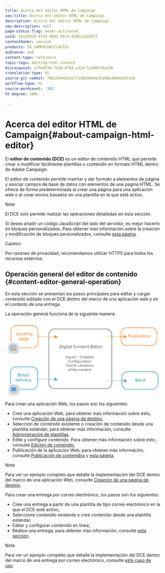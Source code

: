 ```yaml
---
title: Acerca del editor HTML de Campaign
seo-title: Acerca del editor HTML de Campaign
description: Acerca del editor HTML de Campaign
seo-description: null
page-status-flag: never-activated
uuid: 1b1d392d-4f19-4092-b57d-02051a242675
contentOwner: sauviat
products: SG_CAMPAIGN/CLASSIC
audience: web
content-type: reference
topic-tags: editing-html-content
discoiquuid: 1ffe9f58-7258-4794-a314-524065f8a33b
translation-type: ht
source-git-commit: 70b143445b2e77128b9404e35d96b39694d55335
workflow-type: ht
source-wordcount: '352'
ht-degree: 100%

---
```



# Acerca del editor HTML de Campaign{#about-campaign-html-editor}

El **editor de contenido (DCE)** es un editor de contenido HTML que permite crear o modificar fácilmente plantillas o contenido en formato HTML dentro de Adobe Campaign.

El editor de contenido permite insertar y dar formato a elementos de página y asociar campos de base de datos con elementos de una página HTML. Se ofrece de forma predeterminada al crear una página para una aplicación web o al crear envíos basados en una plantilla en la que esté activo.

>[!NOTE]
>
>El DCE solo permite realizar las operaciones detalladas en esta sección.
>
>Si desea añadir un código JavaScript del lado del servidor, es mejor hacerlo en bloques personalizados. Para obtener más información sobre la creación y modificación de bloques personalizados, consulte [esta página](../../delivery/using/personalization-blocks.md).

>[!CAUTION]
>
>Por razones de privacidad, recomendamos utilizar HTTPS para todos los recursos externos.

## Operación general del editor de contenido {#content-editor-general-operation}

En esta sección se presentan los pasos principales para editar y cargar contenido editado con el DCE dentro del marco de una aplicación web y en el contexto de una entrega.

La operación general funciona de la siguiente manera:

![](assets/dce_schema.png)

Para crear una aplicación Web, los pasos son los siguientes:

* Cree una aplicación Web, para obtener más información sobre esto, consulte [Creación de una página de destino](../../web/using/creating-a-landing-page.md),
* Selección de contenido existente o creación de contenido desde una plantilla estándar; para obtener más información, consulte [Administración de plantillas](../../web/using/template-management.md),
* Edite y configure contenido. Para obtener más información sobre esto, consulte [Edición de contenido](../../web/using/editing-content.md),
* Publicación de la aplicación Web; para obtener más información, consulte [Publicación de contenidos](../../web/using/creating-a-landing-page.md#step-3---publishing-content) y [esta página](../../web/using/publishing-a-web-form.md#managing-web-forms-delivery-and-tracking).

>[!NOTE]
>
>Para ver un ejemplo completo que detalle la implementación del DCE dentro del marco de una aplicación Web, consulte [Creación de una página de destino](../../web/using/creating-a-landing-page.md).

Para crear una entrega por correo electrónico, los pasos son los siguientes:

* Cree una entrega a partir de una plantilla de tipo correo electrónico en la que el DCE esté activo,
* Seleccione contenido existente o cree contenido desde una plantilla estándar,
* Editar y configurar contenido en línea,
* Realice una entrega; para obtener más información, consulte [esta sección](../../delivery/using/steps-about-delivery-creation-steps.md).

>[!NOTE]
>
>Para ver un ejemplo completo que detalle la implementación del DCE dentro del marco de una entrega por correo electrónico, consulte [este caso de uso](../../web/using/use-case--creating-an-email-delivery.md).

